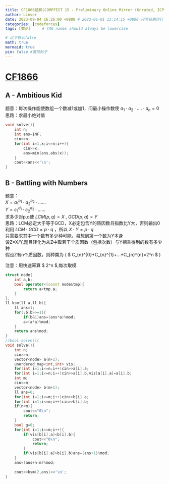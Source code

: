 ```yaml
---
title: CF1866题解(COMPFEST 15 - Preliminary Online Mirror (Unrated, ICPC Rules, Teams Preferred))
author: Linver
date: 2023-09-04 16:26:00 +0800 # 2022-01-01 13:14:15 +0800 只写日期也行；不写秒也行；这样也行 2022-03-09T00:55:42+08:00
categories: [codeforces]
tags: [数论]     # TAG names should always be lowercase

# 以下默认false
math: true
mermaid: true
pin: false #置顶帖子
---
```

# [CF1866](https://mirror.codeforces.com/contest/1866)
## A - Ambitious Kid
题意：每次操作能使数组一个数减1或加1，问最小操作数使 $a_1 \cdot a_2 \cdot .... \cdot a_n=0$  
思路：求最小绝对值
```C++
void solve(){
	int n;
	int ans=INF;
	cin>>n;
	for(int i=1,x;i<=n;i++){
		cin>>x;
		ans=min(ans,abs(x));
	}
	cout<<ans<<'\n';
}
```
## B - Battling with Numbers
题意：  
$X=a_1^{b_1}\cdot a_2^{b_2}\cdot......$  
$Y=c_1^{d_1}\cdot c_2^{d_2}\cdot......$  
求多少对p,q使 $LCM(p,q)=X$    ,   $GCD(p,q)=Y$  
思路：LCM必定大于等于GCD，X必定包含Y的质因数且指数比Y大，否则输出0  
利用 $LCM\cdot GCD=p\cdot q$ ，所以 $X\cdot Y=p\cdot q$  
只需要求其中一个数有多少种可能，易想到第一个数为Y本身  
设Z=X/Y,题目转化为从Z中取若干个质因数（包括次数）与Y相乘得到的数有多少种  
假设Z有n个质因数，则种类为  ( $ C_{n}^{0}+C_{n}^{1}+...+C_{n}^{n}=2^n  $ )  
    
注意：用快速幂算 $ 2^n $,每次取模
```c++
struct node{
	int a,b;
	bool operator<(const node&tmp){
		return a<tmp.a;
	}
};
ll ksm(ll a,ll b){
	ll ans=1;
	for(;b;b>>=1){
		if(b&1)ans=(ans*a)%mod;
		a=(a*a)%mod;
	}
	return ans%mod;
}
//bool solve(){
void solve(){
	int n;
	cin>>n;
	vector<node> a(n+1);
	unordered_map<int,int> vis;
	for(int i=1;i<=n;i++)cin>>a[i].a;
	for(int i=1;i<=n;i++)cin>>a[i].b,vis[a[i].a]=a[i].b;
	int m;
	cin>>m;
	vector<node> b(m+1);
	ll ans=0;
	for(int i=1;i<=m;i++)cin>>b[i].a;
	for(int i=1;i<=m;i++)cin>>b[i].b;
	if(n<m){
		cout<<"0\n";
		return;
	}
	bool g=0;
	for(int i=1;i<=m;i++){
		if(vis[b[i].a]<b[i].b){
			cout<<"0\n";
			return;
		}
		if(vis[b[i].a]>b[i].b)ans=(ans+1)%mod;
	}
	ans=(ans+n-m)%mod;
 
	cout<<ksm(2,ans)<<'\n';
}
```

